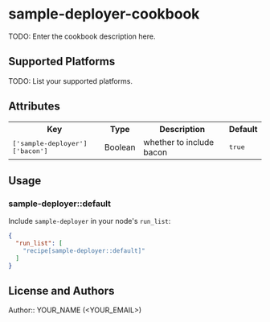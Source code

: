 # sample-deployer-cookbook

TODO: Enter the cookbook description here.

## Supported Platforms

TODO: List your supported platforms.

## Attributes

<table>
  <tr>
    <th>Key</th>
    <th>Type</th>
    <th>Description</th>
    <th>Default</th>
  </tr>
  <tr>
    <td><tt>['sample-deployer']['bacon']</tt></td>
    <td>Boolean</td>
    <td>whether to include bacon</td>
    <td><tt>true</tt></td>
  </tr>
</table>

## Usage

### sample-deployer::default

Include `sample-deployer` in your node's `run_list`:

```json
{
  "run_list": [
    "recipe[sample-deployer::default]"
  ]
}
```

## License and Authors

Author:: YOUR_NAME (<YOUR_EMAIL>)
